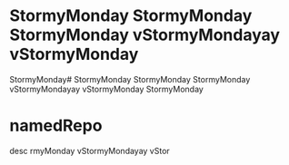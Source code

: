 # StormyMonday StormyMonday StormyMonday vStormyMondayay vStormyMonday
StormyMonday# StormyMonday StormyMonday StormyMonday vStormyMondayay vStormyMonday
StormyMonday
# namedRepo
desc
rmyMonday vStormyMondayay vStor
